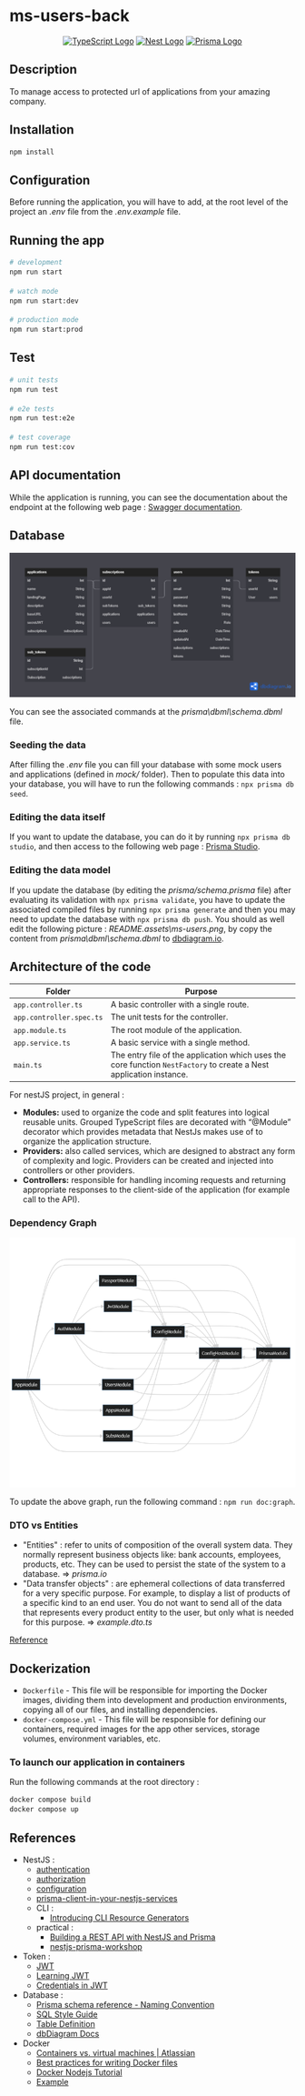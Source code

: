 # ms-users-back

<p align="center">
  <a href="https://www.typescriptlang.org/" target="blank"><img src="https://static.npmjs.com/255a118f56f5346b97e56325a1217a16.svg" width="100" alt="TypeScript Logo" /></a>
  <a href="http://nestjs.com/" target="blank"><img src="https://nestjs.com/img/logo-small.svg" width="100" alt="Nest Logo" /></a>
  <a href="https://www.prisma.io/" target="blank"><img src="https://website-v9.vercel.app/logo-dark.svg" width="100" alt="Prisma Logo" /></a>
</p>

## Description

To manage access to protected url of applications from your amazing company.

## Installation

```bash
npm install
```

## Configuration

Before running the application, you will have to add, at the root level of the project an _.env_ file from the _.env.example_ file.

## Running the app

```bash
# development
npm run start

# watch mode
npm run start:dev

# production mode
npm run start:prod
```

## Test

```bash
# unit tests
npm run test

# e2e tests
npm run test:e2e

# test coverage
npm run test:cov
```

## API documentation

While the application is running, you can see the documentation about the endpoint at the following web page : [Swagger documentation](http://localhost:3000/api).

## Database

![ms-users](README.assets/ms-users.png)

You can see the associated commands at the _prisma\dbml\schema.dbml_ file.

### Seeding the data

After filling the _.env_ file you can fill your database with some mock users and applications (defined in _mock/_ folder). Then to populate this data into your database, you will have to run the following commands : `npx prisma db seed`.

### Editing the data itself

If you want to update the database, you can do it by running `npx prisma db studio`, and then access to the following web page : [Prisma Studio](http://localhost:5555/).

### Editing the data model

If you update the database (by editing the _prisma/schema.prisma_ file) after evaluating its validation with `npx prisma validate`, you have to update the associated compiled files by running `npx prisma generate` and then you may need to update the database with `npx prisma db push`.
You should as well edit the following picture : _README.assets\ms-users.png_, by copy the content from _prisma\dbml\schema.dbml_ to [dbdiagram.io](https://dbdiagram.io/d).

## Architecture of the code

| Folder                   | Purpose                                                                                                             |
| ------------------------ | ------------------------------------------------------------------------------------------------------------------- |
| `app.controller.ts`      | A basic controller with a single route.                                                                             |
| `app.controller.spec.ts` | The unit tests for the controller.                                                                                  |
| `app.module.ts`          | The root module of the application.                                                                                 |
| `app.service.ts`         | A basic service with a single method.                                                                               |
| `main.ts`                | The entry file of the application which uses the core function `NestFactory` to create a Nest application instance. |

For nestJS project, in general :

- **Modules:** used to organize the code and split features into logical reusable units. Grouped TypeScript files are decorated with “@Module” decorator which provides metadata that NestJs makes use of to organize the application structure.
- **Providers:** also called services, which are designed to abstract any form of complexity and logic. Providers can be created and injected into controllers or other providers.
- **Controllers:** responsible for handling incoming requests and returning appropriate responses to the client-side of the application (for example call to the API).

### Dependency Graph

![Dependency Graph](README.assets/deps-graph.png)

To update the above graph, run the following command : `npm run doc:graph`.

### DTO vs Entities

- "Entities" : refer to units of composition of the overall system data. They normally represent business objects like: bank accounts, employees, products, etc. They can be used to persist the state of the system to a database. => _prisma.io_
- "Data transfer objects" : are ephemeral collections of data transferred for a very specific purpose. For example, to display a list of products of a specific kind to an end user. You do not want to send all of the data that represents every product entity to the user, but only what is needed for this purpose. => _example.dto.ts_

[Reference](https://stackoverflow.com/a/65415693)

## Dockerization

- `Dockerfile` - This file will be responsible for importing the Docker images, dividing them into development and production environments, copying all of our files, and installing dependencies.
- `docker-compose.yml` - This file will be responsible for defining our containers, required images for the app other services, storage volumes, environment variables, etc.

### To launch our application in containers

Run the following commands at the root directory :

```bash
docker compose build
docker compose up
```

## References

- NestJS :
  - [authentication](https://docs.nestjs.com/security/authentication)
  - [authorization](https://docs.nestjs.com/security/authorization)
  - [configuration](https://docs.nestjs.com/techniques/configuration)
  - [prisma-client-in-your-nestjs-services](https://docs.nestjs.com/recipes/prisma#use-prisma-client-in-your-nestjs-services)
  - CLI :
    - [Introducing CLI Resource Generators](https://trilon.io/blog/introducing-cli-generators-crud-api-in-1-minute#Introduction-to-CLI-Generators)
  - practical :
    - [Building a REST API with NestJS and Prisma](https://www.notion.so/marcjulian/Building-a-REST-API-with-NestJS-and-Prisma-8296846a0fc54ac0b445ae9364805669)
    - [nestjs-prisma-workshop](https://github.com/marcjulian/nestjs-prisma-workshop)
- Token :
  - [JWT](https://jwt.io/)
  - [Learning JWT](https://github.com/dwyl/learn-json-web-tokens)
  - [Credentials in JWT](https://stackoverflow.com/questions/42652695/is-it-ok-to-store-user-credentials-in-the-jwt/42652851#42652851)
- Database :
  - [Prisma schema reference - Naming Convention](https://www.prisma.io/docs/reference/api-reference/prisma-schema-reference#naming-conventions)
  - [SQL Style Guide](https://www.sqlstyle.guide)
  - [Table Definition](https://www.dbml.org/docs/#table-definition)
  - [dbDiagram Docs](https://dbdiagram.io/docs/)
- Docker
  - [Containers vs. virtual machines | Atlassian](https://www.atlassian.com/en/continuous-delivery/microservices/containers)
  - [Best practices for writing Docker files](https://docs.docker.com/develop/develop-images/dockerfile_best-practices/)
  - [Docker Nodejs Tutorial](https://docs.docker.com/language/nodejs/)
  - [Example](https://github.com/notiz-dev/nestjs-prisma/blob/main/schematics/nestjs-prisma/templates/docker/common/Dockerfile)
